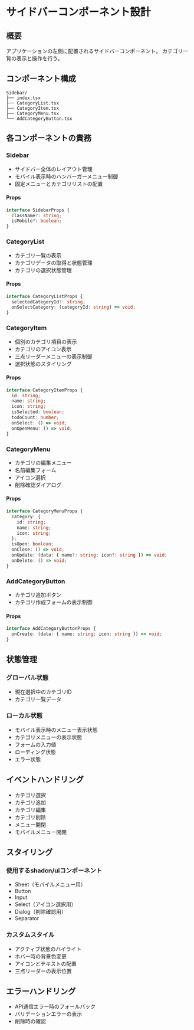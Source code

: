 # サイドバーコンポーネント設計

## 概要
アプリケーションの左側に配置されるサイドバーコンポーネント。
カテゴリ一覧の表示と操作を行う。

## コンポーネント構成
```
Sidebar/
├── index.tsx
├── CategoryList.tsx
├── CategoryItem.tsx
├── CategoryMenu.tsx
└── AddCategoryButton.tsx
```

## 各コンポーネントの責務

### Sidebar
- サイドバー全体のレイアウト管理
- モバイル表示時のハンバーガーメニュー制御
- 固定メニューとカテゴリリストの配置

#### Props
```typescript
interface SidebarProps {
  className?: string;
  isMobile?: boolean;
}
```

### CategoryList
- カテゴリ一覧の表示
- カテゴリデータの取得と状態管理
- カテゴリの選択状態管理

#### Props
```typescript
interface CategoryListProps {
  selectedCategoryId?: string;
  onSelectCategory: (categoryId: string) => void;
}
```

### CategoryItem
- 個別のカテゴリ項目の表示
- カテゴリのアイコン表示
- 三点リーダーメニューの表示制御
- 選択状態のスタイリング

#### Props
```typescript
interface CategoryItemProps {
  id: string;
  name: string;
  icon: string;
  isSelected: boolean;
  todoCount: number;
  onSelect: () => void;
  onOpenMenu: () => void;
}
```

### CategoryMenu
- カテゴリの編集メニュー
- 名前編集フォーム
- アイコン選択
- 削除確認ダイアログ

#### Props
```typescript
interface CategoryMenuProps {
  category: {
    id: string;
    name: string;
    icon: string;
  };
  isOpen: boolean;
  onClose: () => void;
  onUpdate: (data: { name?: string; icon?: string }) => void;
  onDelete: () => void;
}
```

### AddCategoryButton
- カテゴリ追加ボタン
- カテゴリ作成フォームの表示制御

#### Props
```typescript
interface AddCategoryButtonProps {
  onCreate: (data: { name: string; icon: string }) => void;
}
```

## 状態管理
### グローバル状態
- 現在選択中のカテゴリID
- カテゴリ一覧データ

### ローカル状態
- モバイル表示時のメニュー表示状態
- カテゴリメニューの表示状態
- フォームの入力値
- ローディング状態
- エラー状態

## イベントハンドリング
- カテゴリ選択
- カテゴリ追加
- カテゴリ編集
- カテゴリ削除
- メニュー開閉
- モバイルメニュー開閉

## スタイリング
### 使用するshadcn/uiコンポーネント
- Sheet（モバイルメニュー用）
- Button
- Input
- Select（アイコン選択用）
- Dialog（削除確認用）
- Separator

### カスタムスタイル
- アクティブ状態のハイライト
- ホバー時の背景色変更
- アイコンとテキストの配置
- 三点リーダーの表示位置

## エラーハンドリング
- API通信エラー時のフォールバック
- バリデーションエラーの表示
- 削除時の確認
